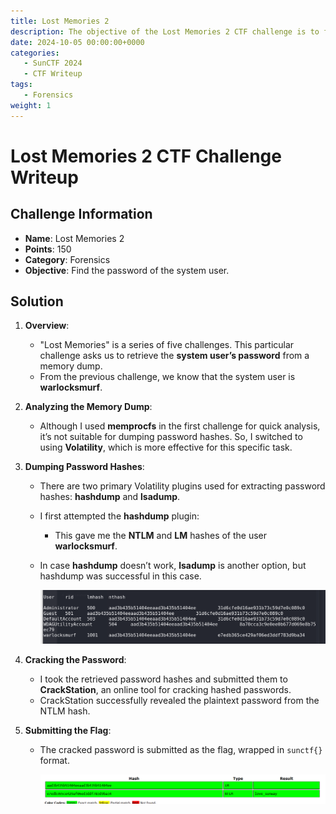```yaml
---
title: Lost Memories 2
description: The objective of the Lost Memories 2 CTF challenge is to find the password of the system user.
date: 2024-10-05 00:00:00+0000
categories:
   - SunCTF 2024
   - CTF Writeup
tags:
   - Forensics
weight: 1     
---
```

# Lost Memories 2 CTF Challenge Writeup

## Challenge Information
- **Name**: Lost Memories 2
- **Points**: 150
- **Category**: Forensics
- **Objective**: Find the password of the system user.

## Solution

1. **Overview**:
   - "Lost Memories" is a series of five challenges. This particular challenge asks us to retrieve the **system user’s password** from a memory dump.
   - From the previous challenge, we know that the system user is **warlocksmurf**.

2. **Analyzing the Memory Dump**:
   - Although I used **memprocfs** in the first challenge for quick analysis, it’s not suitable for dumping password hashes. So, I switched to using **Volatility**, which is more effective for this specific task.

3. **Dumping Password Hashes**:
   - There are two primary Volatility plugins used for extracting password hashes: **hashdump** and **lsadump**.
   - I first attempted the **hashdump** plugin:
     - This gave me the **NTLM** and **LM** hashes of the user **warlocksmurf**.
   - In case **hashdump** doesn’t work, **lsadump** is another option, but hashdump was successful in this case.



      ![hashdump](<found hash.png>)

4. **Cracking the Password**:
   - I took the retrieved password hashes and submitted them to **CrackStation**, an online tool for cracking hashed passwords.
   - CrackStation successfully revealed the plaintext password from the NTLM hash.

5. **Submitting the Flag**:
   - The cracked password is submitted as the flag, wrapped in `sunctf{}` format.


      ![Flag](flag.png)
